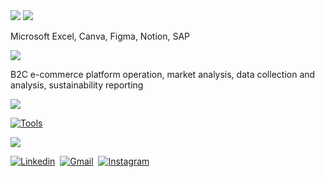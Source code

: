 <!--
  👀 Hello!
-->

<!--
  Animated header -> https://github.com/kyechan99/capsule-render
-->
<img src="https://capsule-render.vercel.app/api?type=waving&color=D9BED1&height=200&section=header&text=Hi%20there!&fontColor=FFFFFF&fontSize=50&fontAlign=15&fontAlignY=30&desc=welcome%20to%20silvia's%20github&descSize=20&descAlign=17&descAlignY=50" />

<!--
tools I'm familiar with
-->

<img src="https://capsule-render.vercel.app/api?type=transparent&height=30&section=header&text=Tools%20I've%20used&fontSize=23&fontColor=D9BED1&fontAlign=9.2&fontAlignY=80" />

Microsoft Excel, Canva, Figma, Notion, SAP

<!--
my skills
-->

<img src="https://capsule-render.vercel.app/api?type=transparent&height=30&section=header&text=Skills%20I've%20learned&fontSize=23&fontColor=D9BED1&fontAlign=11.2&fontAlignY=80" />

B2C e-commerce platform operation, market analysis, data collection and analysis, sustainability reporting

<img src="https://capsule-render.vercel.app/api?type=transparent&height=30&section=header&text=Learning&fontSize=23&fontColor=D9BED1&fontAlign=5.8&fontAlignY=65" />

<!--
learning
-->

[![Tools](https://skillicons.dev/icons?i=github,py,anaconda,html,css,js,mysql)](https://skillicons.dev)

<!--
find me here
-->

<img src="https://capsule-render.vercel.app/api?type=transparent&height=30&section=header&text=Find%20me%20here&fontSize=23&fontColor=D9BED1&fontAlign=8.4&fontAlignY=80" />

[![Linkedin](https://skillicons.dev/icons?i=linkedin)](https://www.linkedin.com/in/silvia-lin-9199a226b/)&nbsp;
[![Gmail](https://skillicons.dev/icons?i=gmail)](mailto:silvialin0810@gmail.com)&nbsp;
[![Instagram](https://skillicons.dev/icons?i=instagram)](https://instagram.com/silviaiaiaiaia)
